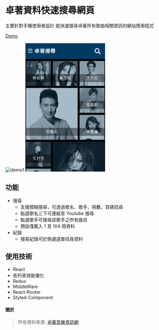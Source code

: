 # 卓著資料快速搜尋網頁

主要針對手機使用者設計
能快速搜尋卓著所有歌曲相關資訊的網站應用程式

[Demo](https://shinenic.github.io/zhuozhe-quick-search/)


<img src="demo1.gif" alt="demo1" width="250"/> <img src="demo2.gif" alt="demo1" width="250"/>




## 功能

* 搜尋
  * 支援模糊搜尋，可透過歌名、歌手、冊數、頁碼找尋
  * 點選歌名三下可連結至 Youtube 搜尋
  * 點選歌手可搜尋該歌手之所有曲目
  * 預設僅載入 1 至 104 冊資料
* 紀錄
  * 搜尋紀錄可於側邊選單找尋資料





## 使用技術

* React
* 長列表效能優化
* Redux
* MiddleWare
* React-Router
* Styled-Component





#### 關於

> 所有資料來源: [卓著音樂資訊網](http://www.musicbook.com.tw/searchSong/index.asp)











